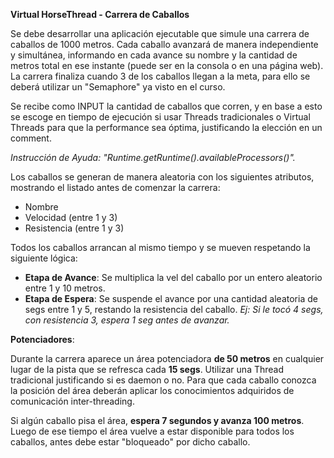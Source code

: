 **Virtual HorseThread - Carrera de Caballos**

Se debe desarrollar una aplicación ejecutable que simule una carrera de caballos de 1000 metros. Cada caballo avanzará de manera independiente y simultánea, informando en cada avance su nombre y la cantidad de metros total en ese instante (puede ser en la consola o en una página web). La carrera finaliza cuando 3 de los caballos llegan a la meta, para ello se deberá utilizar un "Semaphore" ya visto en el curso.

Se recibe como INPUT la cantidad de caballos que corren, y en base a esto se escoge en tiempo de ejecución si usar Threads tradicionales o Virtual Threads para que la performance sea óptima, justificando la elección en un comment.

*Instrucción de Ayuda: "Runtime.getRuntime().availableProcessors()".*

Los caballos se generan de manera aleatoria con los siguientes atributos, mostrando el listado antes de comenzar la carrera:

- Nombre
- Velocidad (entre 1 y 3)
- Resistencia (entre 1 y 3)

Todos los caballos arrancan al mismo tiempo y se mueven respetando la siguiente lógica:

- **Etapa de Avance**: Se multiplica la vel del caballo por un entero aleatorio entre 1 y 10 metros.
- **Etapa de Espera**: Se suspende el avance por una cantidad aleatoria de segs entre 1 y 5, restando la resistencia del caballo. *Ej: Si le tocó 4 segs, con resistencia 3, espera 1 seg antes de avanzar.*

**Potenciadores**:

Durante la carrera aparece un área potenciadora **de 50 metros** en cualquier lugar de la pista que se refresca cada **15 segs**. Utilizar una Thread tradicional justificando si es daemon o no. Para que cada caballo conozca la posición del área deberán aplicar los conocimientos adquiridos de comunicación inter-threading.

Si algún caballo pisa el área, **espera 7 segundos y avanza 100 metros**. Luego de ese tiempo el área vuelve a estar disponible para todos los caballos, antes debe estar "bloqueado" por dicho caballo.

